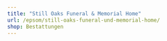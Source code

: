 ```yaml
---
title: "Still Oaks Funeral & Memorial Home"
url: /epsom/still-oaks-funeral-und-memorial-home/
shop: Bestattungen
---
```

